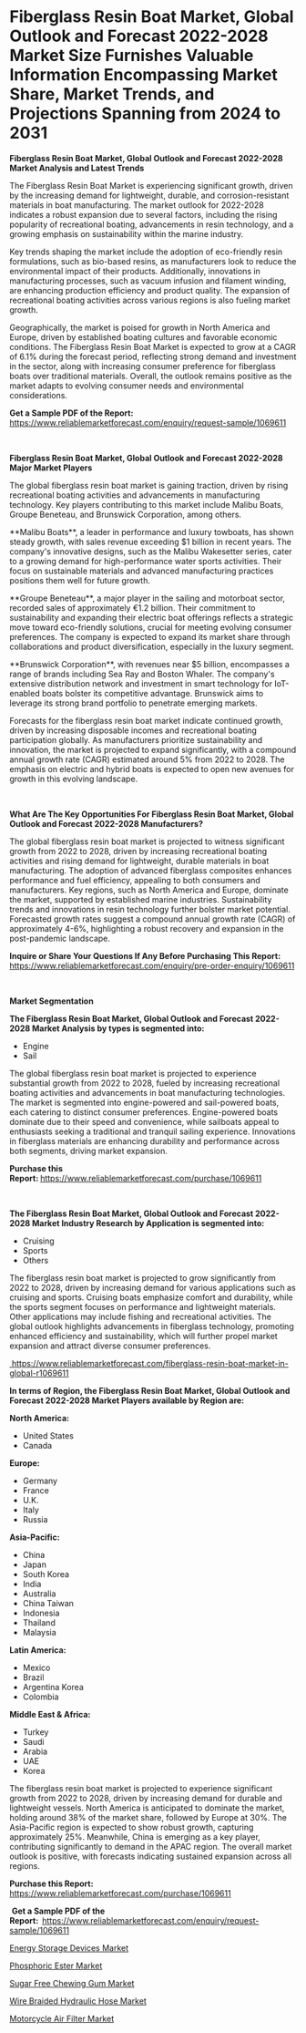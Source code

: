 <p><h1>Fiberglass Resin Boat Market, Global Outlook and Forecast 2022-2028 Market Size Furnishes Valuable Information Encompassing Market Share, Market Trends, and Projections Spanning from 2024 to 2031</h1></p><p><strong>Fiberglass Resin Boat Market, Global Outlook and Forecast 2022-2028 Market Analysis and Latest Trends</strong></p>
<p><p>The Fiberglass Resin Boat Market is experiencing significant growth, driven by the increasing demand for lightweight, durable, and corrosion-resistant materials in boat manufacturing. The market outlook for 2022-2028 indicates a robust expansion due to several factors, including the rising popularity of recreational boating, advancements in resin technology, and a growing emphasis on sustainability within the marine industry.</p><p>Key trends shaping the market include the adoption of eco-friendly resin formulations, such as bio-based resins, as manufacturers look to reduce the environmental impact of their products. Additionally, innovations in manufacturing processes, such as vacuum infusion and filament winding, are enhancing production efficiency and product quality. The expansion of recreational boating activities across various regions is also fueling market growth.</p><p>Geographically, the market is poised for growth in North America and Europe, driven by established boating cultures and favorable economic conditions. The Fiberglass Resin Boat Market is expected to grow at a CAGR of 6.1% during the forecast period, reflecting strong demand and investment in the sector, along with increasing consumer preference for fiberglass boats over traditional materials. Overall, the outlook remains positive as the market adapts to evolving consumer needs and environmental considerations.</p></p>
<p><strong>Get a Sample PDF of the Report:&nbsp;</strong> <a href="https://www.reliablemarketforecast.com/enquiry/request-sample/1069611">https://www.reliablemarketforecast.com/enquiry/request-sample/1069611</a></p>
<p>&nbsp;</p>
<p><strong>Fiberglass Resin Boat Market, Global Outlook and Forecast 2022-2028 Major Market Players</strong></p>
<p><p>The global fiberglass resin boat market is gaining traction, driven by rising recreational boating activities and advancements in manufacturing technology. Key players contributing to this market include Malibu Boats, Groupe Beneteau, and Brunswick Corporation, among others.</p><p>**Malibu Boats**, a leader in performance and luxury towboats, has shown steady growth, with sales revenue exceeding $1 billion in recent years. The company's innovative designs, such as the Malibu Wakesetter series, cater to a growing demand for high-performance water sports activities. Their focus on sustainable materials and advanced manufacturing practices positions them well for future growth.</p><p>**Groupe Beneteau**, a major player in the sailing and motorboat sector, recorded sales of approximately €1.2 billion. Their commitment to sustainability and expanding their electric boat offerings reflects a strategic move toward eco-friendly solutions, crucial for meeting evolving consumer preferences. The company is expected to expand its market share through collaborations and product diversification, especially in the luxury segment.</p><p>**Brunswick Corporation**, with revenues near $5 billion, encompasses a range of brands including Sea Ray and Boston Whaler. The company's extensive distribution network and investment in smart technology for IoT-enabled boats bolster its competitive advantage. Brunswick aims to leverage its strong brand portfolio to penetrate emerging markets.</p><p>Forecasts for the fiberglass resin boat market indicate continued growth, driven by increasing disposable incomes and recreational boating participation globally. As manufacturers prioritize sustainability and innovation, the market is projected to expand significantly, with a compound annual growth rate (CAGR) estimated around 5% from 2022 to 2028. The emphasis on electric and hybrid boats is expected to open new avenues for growth in this evolving landscape.</p></p>
<p>&nbsp;</p>
<p><strong>What Are The Key Opportunities For Fiberglass Resin Boat Market, Global Outlook and Forecast 2022-2028 Manufacturers?</strong></p>
<p><p>The global fiberglass resin boat market is projected to witness significant growth from 2022 to 2028, driven by increasing recreational boating activities and rising demand for lightweight, durable materials in boat manufacturing. The adoption of advanced fiberglass composites enhances performance and fuel efficiency, appealing to both consumers and manufacturers. Key regions, such as North America and Europe, dominate the market, supported by established marine industries. Sustainability trends and innovations in resin technology further bolster market potential. Forecasted growth rates suggest a compound annual growth rate (CAGR) of approximately 4-6%, highlighting a robust recovery and expansion in the post-pandemic landscape.</p></p>
<p><strong>Inquire or Share Your Questions If Any Before Purchasing This Report:</strong> <a href="https://www.reliablemarketforecast.com/enquiry/pre-order-enquiry/1069611">https://www.reliablemarketforecast.com/enquiry/pre-order-enquiry/1069611</a></p>
<p>&nbsp;</p>
<p><strong>Market Segmentation</strong></p>
<p><strong>The Fiberglass Resin Boat Market, Global Outlook and Forecast 2022-2028 Market Analysis by types is segmented into:</strong></p>
<p><ul><li>Engine</li><li>Sail</li></ul></p>
<p><p>The global fiberglass resin boat market is projected to experience substantial growth from 2022 to 2028, fueled by increasing recreational boating activities and advancements in boat manufacturing technologies. The market is segmented into engine-powered and sail-powered boats, each catering to distinct consumer preferences. Engine-powered boats dominate due to their speed and convenience, while sailboats appeal to enthusiasts seeking a traditional and tranquil sailing experience. Innovations in fiberglass materials are enhancing durability and performance across both segments, driving market expansion.</p></p>
<p><strong>Purchase this Report:&nbsp;</strong><a href="https://www.reliablemarketforecast.com/purchase/1069611">https://www.reliablemarketforecast.com/purchase/1069611</a></p>
<p>&nbsp;</p>
<p><strong>The Fiberglass Resin Boat Market, Global Outlook and Forecast 2022-2028 Market Industry Research by Application is segmented into:</strong></p>
<p><ul><li>Cruising</li><li>Sports</li><li>Others</li></ul></p>
<p><p>The fiberglass resin boat market is projected to grow significantly from 2022 to 2028, driven by increasing demand for various applications such as cruising and sports. Cruising boats emphasize comfort and durability, while the sports segment focuses on performance and lightweight materials. Other applications may include fishing and recreational activities. The global outlook highlights advancements in fiberglass technology, promoting enhanced efficiency and sustainability, which will further propel market expansion and attract diverse consumer preferences.</p></p>
<p><a href="https://www.reliablemarketforecast.com/fiberglass-resin-boat-market-in-global-r1069611">&nbsp;https://www.reliablemarketforecast.com/fiberglass-resin-boat-market-in-global-r1069611</a></p>
<p><strong>In terms of Region, the Fiberglass Resin Boat Market, Global Outlook and Forecast 2022-2028 Market Players available by Region are:</strong></p>
<p>
    <p> <strong> North America: </strong>
        <ul>
            <li>United States</li>
            <li>Canada</li>
        </ul>
        </p> 
    <p> <strong> Europe: </strong>
        <ul>
            <li>Germany</li>
            <li>France</li>
            <li>U.K.</li>
            <li>Italy</li>
            <li>Russia</li>
        </ul>
        </p> 
    <p> <strong> Asia-Pacific: </strong>
        <ul>
            <li>China</li>
            <li>Japan</li>
            <li>South Korea</li>
            <li>India</li>
            <li>Australia</li>
            <li>China Taiwan</li>
            <li>Indonesia</li>
            <li>Thailand</li>
            <li>Malaysia</li>
        </ul>
        </p> 
    <p> <strong> Latin America: </strong>
        <ul>
            <li>Mexico</li>
            <li>Brazil</li>
            <li>Argentina Korea</li>
            <li>Colombia</li>
        </ul>
        </p> 
    <p> <strong> Middle East & Africa: </strong>
        <ul>
            <li>Turkey</li>
            <li>Saudi</li>
            <li>Arabia</li>
            <li>UAE</li>
            <li>Korea</li>
        </ul>
    </p>
    </p>
<p><p>The fiberglass resin boat market is projected to experience significant growth from 2022 to 2028, driven by increasing demand for durable and lightweight vessels. North America is anticipated to dominate the market, holding around 38% of the market share, followed by Europe at 30%. The Asia-Pacific region is expected to show robust growth, capturing approximately 25%. Meanwhile, China is emerging as a key player, contributing significantly to demand in the APAC region. The overall market outlook is positive, with forecasts indicating sustained expansion across all regions.</p></p>
<p><strong>Purchase this Report: </strong><a href="https://www.reliablemarketforecast.com/purchase/1069611">https://www.reliablemarketforecast.com/purchase/1069611</a></p>
<p>&nbsp;<strong>Get a Sample PDF of the Report:&nbsp;&nbsp;</strong><a href="https://www.reliablemarketforecast.com/enquiry/request-sample/1069611">https://www.reliablemarketforecast.com/enquiry/request-sample/1069611</a></p>
<p><strong></strong></p>
<p><p><a href="https://www.linkedin.com/pulse/emerging-trends-energy-storage-devices-market-global-outlook-qdy8c?trackingId=wHZy8%2B0yTQu7JThVBiRQdA%3D%3D">Energy Storage Devices Market</a></p><p><a href="https://www.linkedin.com/pulse/phosphoric-ester-market-size-share-trends-analysis-report-hnkge?trackingId=FyLSc18XQeqidMwsTtwflw%3D%3D">Phosphoric Ester Market</a></p><p><a href="https://www.linkedin.com/pulse/sugar-free-chewing-gum-market-size-growth-trends-statistics-j4kme?trackingId=xqSpfWBUSxev7sflcTEtQg%3D%3D">Sugar Free Chewing Gum Market</a></p><p><a href="https://www.linkedin.com/pulse/global-wire-braided-hydraulic-hose-market-size-trends-mnrge?trackingId=vuX%2FJDQ1Tz66w85UjcW%2BVw%3D%3D">Wire Braided Hydraulic Hose Market</a></p><p><a href="https://www.linkedin.com/pulse/global-motorcycle-air-filter-market-focus-application-end-use-kvnre?trackingId=kUTZn9LkR7KLEfEZLsMd2w%3D%3D">Motorcycle Air Filter Market</a></p></p>